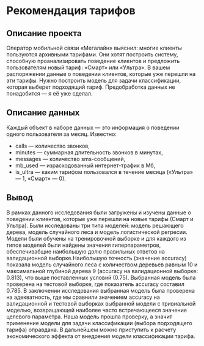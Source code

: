 # Рекомендация тарифов

## Описание проекта
Оператор мобильной связи «Мегалайн» выяснил: многие клиенты пользуются архивными тарифами. Они хотят построить систему, способную проанализировать поведение клиентов и предложить пользователям новый тариф: «Смарт» или «Ультра».
В вашем распоряжении данные о поведении клиентов, которые уже перешли на эти тарифы. Нужно построить модель для задачи классификации, которая выберет подходящий тариф. Предобработка данных не понадобится — я её уже сделал.

## Описание данных

Каждый объект в наборе данных — это информация о поведении одного пользователя за месяц. Известно:
- сalls — количество звонков,
- minutes — суммарная длительность звонков в минутах,
- messages — количество sms-сообщений,
- mb_used — израсходованный интернет-трафик в Мб,
- is_ultra — каким тарифом пользовался в течение месяца («Ультра» — 1, «Смарт» — 0).

## Вывод
В рамках данного исследования были загружены и изучены данные о поведении клиентов, которые уже перешли на новые тарифы (Смарт и Ультра). Были исследованы три типа моделей: модель решающего дерева, модель случайного леса и модель логистической регресии. Модели были обучены на тренировочной выборке и для каждого из типов моделей были найдены значения гиперпараметров, обеспечивабщие наибольшую долю правильных ответов на валидационной выборке.Наибольшую точность (значение accuracy) показала модель случайного леса с количеством деревьев равным 10 и максимальной глубиной дерева 9 (accuracy на валидационной выборке: 0.813), что выше поставленных условий (0.75). Выбранная модель была проверена на тестовой выборке, где показатель accuracy составил 0.785. В заключении исследования выбранная модель была проверена на адекватность, где мы сравнили значением accuracy на валидационной и тестовой выборках выбранной модели с тривиальной моделью, возвращающей наиболее часто встречающееся значение целевого параметра. Наша модель прошла проверку, а значит применение модели для задачи классификации (выбора подходящего тарифа) оправдана. В дальнейшем можно приступить к расчету экономического эффекта от внедрения модели классификации тарифа.
